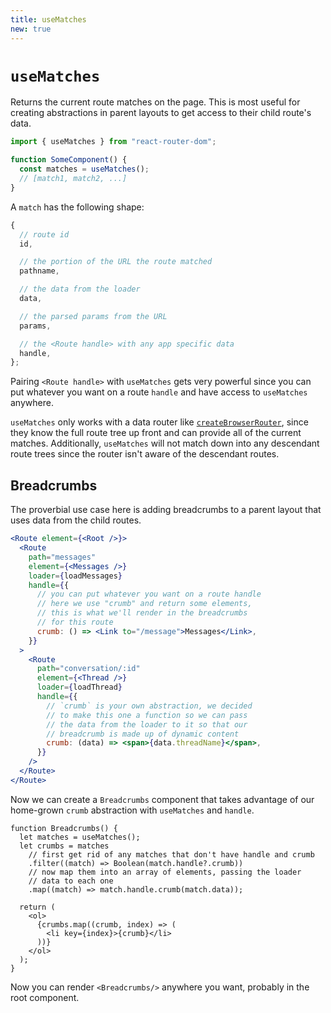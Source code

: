 ```yaml
---
title: useMatches
new: true
---
```


# `useMatches`

Returns the current route matches on the page. This is most useful for creating abstractions in parent layouts to get access to their child route's data.

```js
import { useMatches } from "react-router-dom";

function SomeComponent() {
  const matches = useMatches();
  // [match1, match2, ...]
}
```

A `match` has the following shape:

```js
{
  // route id
  id,

  // the portion of the URL the route matched
  pathname,

  // the data from the loader
  data,

  // the parsed params from the URL
  params,

  // the <Route handle> with any app specific data
  handle,
};
```

Pairing `<Route handle>` with `useMatches` gets very powerful since you can put whatever you want on a route `handle` and have access to `useMatches` anywhere.

<docs-warning>`useMatches` only works with a data router like [`createBrowserRouter`][createbrowserrouter], since they know the full route tree up front and can provide all of the current matches. Additionally, `useMatches` will not match down into any descendant route trees since the router isn't aware of the descendant routes.</docs-warning>

## Breadcrumbs

The proverbial use case here is adding breadcrumbs to a parent layout that uses data from the child routes.

```jsx filename=app.jsx
<Route element={<Root />}>
  <Route
    path="messages"
    element={<Messages />}
    loader={loadMessages}
    handle={{
      // you can put whatever you want on a route handle
      // here we use "crumb" and return some elements,
      // this is what we'll render in the breadcrumbs
      // for this route
      crumb: () => <Link to="/message">Messages</Link>,
    }}
  >
    <Route
      path="conversation/:id"
      element={<Thread />}
      loader={loadThread}
      handle={{
        // `crumb` is your own abstraction, we decided
        // to make this one a function so we can pass
        // the data from the loader to it so that our
        // breadcrumb is made up of dynamic content
        crumb: (data) => <span>{data.threadName}</span>,
      }}
    />
  </Route>
</Route>
```

Now we can create a `Breadcrumbs` component that takes advantage of our home-grown `crumb` abstraction with `useMatches` and `handle`.

```tsx filename=components/breadcrumbs.jsx
function Breadcrumbs() {
  let matches = useMatches();
  let crumbs = matches
    // first get rid of any matches that don't have handle and crumb
    .filter((match) => Boolean(match.handle?.crumb))
    // now map them into an array of elements, passing the loader
    // data to each one
    .map((match) => match.handle.crumb(match.data));

  return (
    <ol>
      {crumbs.map((crumb, index) => (
        <li key={index}>{crumb}</li>
      ))}
    </ol>
  );
}
```

Now you can render `<Breadcrumbs/>` anywhere you want, probably in the root component.

[createbrowserrouter]: ../routers/create-browser-router
